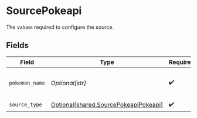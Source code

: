 # SourcePokeapi

The values required to configure the source.


## Fields

| Field                                                                                    | Type                                                                                     | Required                                                                                 | Description                                                                              | Example                                                                                  |
| ---------------------------------------------------------------------------------------- | ---------------------------------------------------------------------------------------- | ---------------------------------------------------------------------------------------- | ---------------------------------------------------------------------------------------- | ---------------------------------------------------------------------------------------- |
| `pokemon_name`                                                                           | *Optional[str]*                                                                          | :heavy_check_mark:                                                                       | Pokemon requested from the API.                                                          | ditto                                                                                    |
| `source_type`                                                                            | [Optional[shared.SourcePokeapiPokeapi]](undefined/models/shared/sourcepokeapipokeapi.md) | :heavy_check_mark:                                                                       | N/A                                                                                      |                                                                                          |